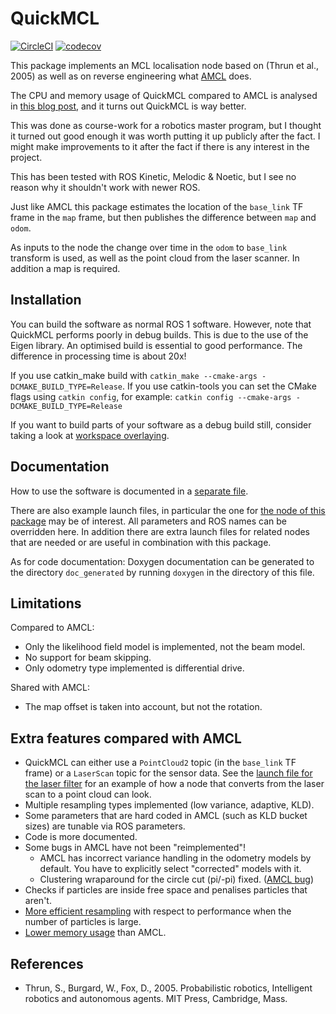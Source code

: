 # QuickMCL

[![CircleCI](https://circleci.com/gh/VorpalBlade/quickmcl.svg?style=svg)](https://circleci.com/gh/VorpalBlade/quickmcl)
[![codecov](https://codecov.io/gh/VorpalBlade/quickmcl/branch/master/graph/badge.svg)](https://codecov.io/gh/VorpalBlade/quickmcl)

This package implements an MCL localisation node based on (Thrun et al., 2005)
as well as on reverse engineering what [AMCL](https://wiki.ros.org/amcl) does.

The CPU and memory usage of QuickMCL compared to AMCL is analysed in
[this blog post][performance], and it turns out QuickMCL is way better.

This was done as course-work for a robotics master program, but I thought it
turned out good enough it was worth putting it up publicly after the fact. I
might make improvements to it after the fact if there is any interest in the
project.

This has been tested with ROS Kinetic, Melodic & Noetic, but I see no reason
why it shouldn't work with newer ROS.

Just like AMCL this package estimates the location of the `base_link` TF frame
in the `map` frame, but then publishes the difference between `map` and `odom`.

As inputs to the node the change over time in the `odom` to `base_link`
transform is used, as well as the point cloud from the laser scanner. In
addition a map is required.

## Installation

You can build the software as normal ROS 1 software. However, note that
QuickMCL performs poorly in debug builds. This is due to the use of the Eigen
library. An optimised build is essential to good performance. The difference
in processing time is about 20x!

If you use catkin_make build with
`catkin_make --cmake-args -DCMAKE_BUILD_TYPE=Release`. If you use catkin-tools
you can set the CMake flags using `catkin config`, for example:
`catkin config --cmake-args -DCMAKE_BUILD_TYPE=Release`

If you want to build parts of your software as a debug build still, consider
taking a look at [workspace overlaying](http://wiki.ros.org/catkin/Tutorials/workspace_overlaying).


## Documentation

How to use the software is documented in a [separate file](doc/using.md).

There are also example launch files, in particular the one for
[the node of this package](launch/localiser.launch) may be of interest. All
parameters and ROS names can be overridden here. In addition there are extra
launch files for related nodes that are needed or are useful in combination with
this package.

As for code documentation: Doxygen documentation can be generated to the
directory `doc_generated` by running `doxygen` in the directory of this file.

## Limitations

Compared to AMCL:

* Only the likelihood field model is implemented, not the beam model.
* No support for beam skipping.
* Only odometry type implemented is differential drive.

Shared with AMCL:

* The map offset is taken into account, but not the rotation.

## Extra features compared with AMCL

* QuickMCL can either use a `PointCloud2` topic (in the `base_link` TF frame) or
  a `LaserScan` topic for the sensor data. See the
  [launch file for the laser filter](launch/laser_filter.launch) for an example
  of how a node that converts from the laser scan to a point cloud can look.
* Multiple resampling types implemented (low variance, adaptive, KLD).
* Some parameters that are hard coded in AMCL (such as KLD bucket sizes) are
  tunable via ROS parameters.
* Code is more documented.
* Some bugs in AMCL have not been "reimplemented"!
  * AMCL has incorrect variance handling in the odometry models by default. You
    have to explicitly select "corrected" models with it.
  * Clustering wraparound for the circle cut (pi/-pi) fixed.
    ([AMCL bug](https://github.com/ros-planning/navigation/issues/27))
* Checks if particles are inside free space and penalises particles that aren't.
* [More efficient resampling][performance] with respect to performance when the
  number of particles is large.
* [Lower memory usage][performance] than AMCL.

## References
* Thrun, S., Burgard, W., Fox, D., 2005. Probabilistic robotics, Intelligent
  robotics and autonomous agents. MIT Press, Cambridge, Mass.

[performance]: <https://vorpal.se/posts/2019/apr/07/quickmcl-vs-amcl-performance/>

